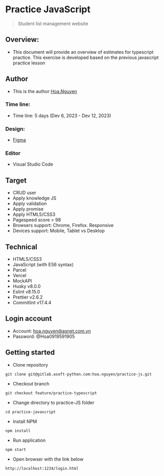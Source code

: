 # Practice JavaScript

> Student list management website

## Overview:

- This document will provide an overview of estimates for typescript practice. This exercise is developed based on the previous javascript practice lesson

## Author

- This is the author [Hoa.Nguyen](https://gitlab.asoft-python.com/hoa.nguyen)

### Time line:

- Time line: 5 days (Dev 6, 2023 - Dev 12, 2023)

### Design:

- [Figma](<https://www.figma.com/file/LjWaG6ZiQnSajtQ18EoCZ3/Crud-Operations-(Community)?type=design&node-id=0-1&mode=design&t=S6ArtZu7LgN33w4B-0>)

### Editor

- Visual Studio Code

## Target

- CRUD user
- Apply knowledge JS
- Apply validation
- Apply promise
- Apply HTML5/CSS3
- Pagespeed score > 98
- Browsers support: Chrome, Firefox. Responsive
- Devices support: Mobile, Tablet vs Desktop

## Technical

- HTML5/CSS3
- JavaScript (with ES6 syntax)
- Parcel
- Vercel
- MockAPI
- Husky v8.0.0
- Eslint v8.15.0
- Prettier v2.6.2
- Commitlint v17.4.4

## Login account

- Account: hoa.nguyen@asnet.com.vn
- Password: @Hoa0919591905

## Getting started

- Clone repository

```
git clone git@gitlab.asoft-python.com:hoa.nguyen/practice-js.git
```

- Checkout branch

```
git checkout feature/practice-typescript
```

- Change directory to practice-JS folder

```
cd practice-javascript
```

- Install NPM

```
npm install
```

- Run application

```
npm start
```

- Open browser with the link below

```
http://localhost:1234/login.html
```
